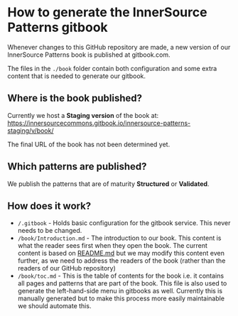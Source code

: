 # How to generate the InnerSource Patterns gitbook

Whenever changes to this GitHub repository are made, a new version of our InnerSource Patterns book is published at gitbook.com.

The files in the `./book` folder contain both configuration and some extra content that is needed to generate our gitbook.

## Where is the book published?

Currently we host a **Staging version** of the book at:
https://innersourcecommons.gitbook.io/innersource-patterns-staging/v/book/

The final URL of the book has not been determined yet.

## Which patterns are published?

We publish the patterns that are of maturity **Structured** or **Validated**.

## How does it work?

- `/.gitbook` - Holds basic configuration for the gitbook service. This never needs to be changed.
- `/book/Introduction.md` - The introduction to our book. This content is what the reader sees first when they open the book. The current content is based on [README.md](../README.md) but we may modify this content even further, as we need to address the readers of the book (rather than the readers of our GitHub repository)
- `/book/toc.md` - This is the table of contents for the book i.e. it contains all pages and patterns that are part of the book. This file is also used to generate the left-hand-side menu in gitbooks as well. Currently this is manually generated but to make this process more easily maintainable we should automate this.

